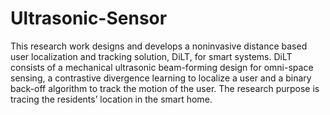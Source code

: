 # Ultrasonic-Sensor
This research work designs and develops a noninvasive distance based user localization and tracking solution, DiLT, for smart systems. DiLT consists of a mechanical ultrasonic beam-forming design for omni-space sensing, a contrastive divergence learning to localize a user and a binary back-off algorithm to track the motion of the user. The research purpose is tracing the residents’ location in the smart home.
